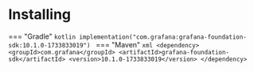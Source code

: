 # Installing

=== "Gradle"
    ```kotlin
    implementation("com.grafana:grafana-foundation-sdk:10.1.0-1733833019")
    ```
=== "Maven"
    ```xml
    <dependency>
        <groupId>com.grafana</groupId>
        <artifactId>grafana-foundation-sdk</artifactId>
        <version>10.1.0-1733833019</version>
    </dependency>
    ```

